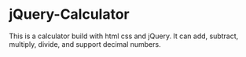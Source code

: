 # jQuery-Calculator
This is a calculator build with html css and jQuery. It can add, subtract, multiply, divide, and support decimal numbers.
